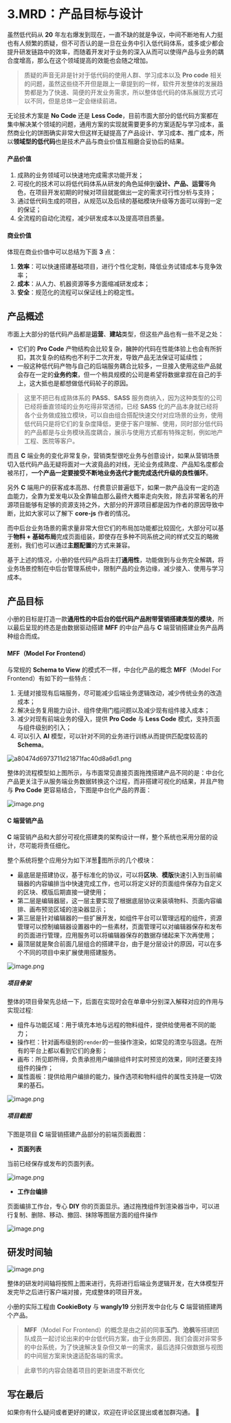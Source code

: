 # 3.MRD：产品目标与设计

虽然低代码从 **20** 年左右爆发到现在，一直不缺的就是争议，中间不断地有人力挺也有人频繁的质疑，但不可否认的是一旦在业务中引入低代码体系，或多或少都会提升研发链路中的效率，而随着开发对于业务的深入从而可以使得产品与业务的耦合度增高，那么在这个领域提高的效能也会随之增加。

> 质疑的声音无非是针对于低代码的使用人群、学习成本以及 **Pro code** 相关的问题，虽然这些绕不开但是跟上一章提到的一样，软件开发整体的发展趋势都是为了快速、简便的开发业务需求，所以整体低代码的体系展现方式可以不同，但是总体一定会继续前进。

无论技术方案是 **No Code** 还是 **Less Code**，目前市面大部分的低代码方案都在集中解决某个领域的问题，通用方案的实现就需要更多的方案适配与学习成本，虽然商业化的饼图确实非常大但这样无疑提高了产品设计、学习成本、推广成本，所以**领域型的低代码**也是技术产品与商业价值互相磨合妥协后的结果。

#### 产品价值

1. 成熟的业务领域可以快速地完成需求功能开发；
2. 可视化的技术可以将低代码体系从研发的角色延伸到**设计、产品、运营**等角色，在项目开发初期的时候对项目就能做出一定的需求可行性分析与支持；
3. 通过低代码生成的项目，从规范以及后续的基础模块升级等方面可以得到一定的保证；
4. 全流程的自动化流程，减少研发成本以及提高项目质量。

#### 商业价值

体现在商业价值中可以总结为下面 **3** 点：
1. **效率**：可以快速搭建基础项目，进行个性化定制，降低业务试错成本与竞争效率；
2. **成本**：从人力、机器资源等多方面缩减研发成本；
3. **安全**：规范化的流程可以保证线上的稳定性。

## 产品概述

市面上大部分的低代码产品都是**运营**、**建站**类型，但这些产品也有一些不足之处：

- 它们的 **Pro Code** 产物结构会比较复杂，臃肿的代码在性能体验上也会有所折扣，其次复杂的结构也不利于二次开发，导致产品无法保证可延续性；
- 一般这种低代码产物与自己的后端服务耦合比较多，一旦接入使用这些产品就会存在一定的**业务约束**，但一个稍具规模的公司是希望将数据拿捏在自己的手上，这大抵也是都想做低代码轮子的原因。

> 这里不把已有成熟体系的 **PASS**、**SASS** 服务商纳入，因为这种类型的公司已经将垂直领域的业务吃得非常透彻，已经 **SASS** 化的产品本身就已经将各个业务做成独立模块，可以自由组合搭配快速交付对应场景的业务，使用低代码只是将它们的复杂度降低，更便于客户理解、使用，同时部分低代码的产品都是与业务模块高度耦合，展示与使用方式都有特殊定制，例如地产工程、医院等客户。

而且 **C** 端业务的变化非常复杂，营销类型很吃业务与创意设计，如果从营销场景切入低代码产品无疑将面对一大波竟品的对线，无论业务成熟度、产品知名度都会被吊打，**一个产品一定要接受不断地业务迭代才能完成迭代升级的良性循环**。

另外 **C** 端用户的获客成本高昂、付费意识普遍低下，如果一款产品没有一定的造血能力，全靠为爱发电以及全靠输血那么最终大概率走向失败，除去非常著名的开源项目能够有足够的资源支持之外，大部分的开源项目都是因为作者的原因导致中断，比如大家可以了解下 **core-js** 作者的情况。

而中后台业务场景的需求量非常大但它们的布局加功能都比较固化，大部分可以基于**物料 + 基础布局**完成页面组装，即使存在多种不同系统之间的样式交互的略微差别，我们也可以通过**主题配置**的方式来兼容。


基于上述的情况，小册的低代码产品将主打**通用性**，功能做到与业务完全解耦，将业务场景控制在中后台管理系统中，限制产品的业务边缘，减少接入、使用与学习成本。

## 产品目标

小册的目标是打造一款**通用性的中后台的低代码产品附带营销搭建类型的模块**，所以最后呈现的终态是由数据驱动搭建 **MFF** 的中台产品与 **C** 端营销搭建业务产品两种组合而成。

#### MFF（Model For Frontend）

与常规的 **Schema to View** 的模式不一样，中台化产品的概念 **MFF**（Model For Frontend）有如下的一些特点：

1. 无缝对接现有后端服务，尽可能减少后端业务逻辑改动，减少传统业务的改造成本；
4. 解决业务复用能力设计、组件使用门槛问题以及减少现有组件接入成本；
2. 减少对现有前端业务的侵入，提供 **Pro Code** 与 **Less Code** 模式，支持页面与组件级别的引入；
3. 可以引入 **AI** 模型，可以针对不同的业务进行训练从而提供匹配度较高的 **Schema**。

![a80474d6973711d21871fac40d8a6d1.png](./images/2433e18f4b093300f6b485c284a338d7.png )

整体的流程模型如上图所示，与市面常见直接页面拖拽搭建产品不同的是：中台化产品更关注于从服务端业务数据转换这个过程，而非搭建可视化的结果，并且产物与 **Pro Code** 更容易结合，下图是中台化产品的界面：

![image.png](./images/fcedf29f70a9e7c5b32a4231402aa4c7.png )

#### C 端营销产品

**C** 端营销产品和大部分可视化搭建类的架构设计一样，整个系统也采用分层的设计，尽可能将责任细化。

整个系统将整个应用分为如下洋葱🧅图所示的几个模块：

- 最底层是搭建协议，基于标准化的协议，可以将**区块**、**模版**快速引入到当前编辑器的内容编排当中快速完成工作，也可以将定义好的页面组件保存为自定义的区块、模版后期直接一键使用；
- 第二层是编辑器层，这一层主要实现了根据底层协议来装填物料、页面内容编排、画布预览区域的渲染器显示；
- 第三层是针对编辑器的一些扩展开发，如组件平台可以管理远程的组件，资源管理可以控制编辑器设置器中的一些素材，页面管理可以对编辑器保存和发布的页面进行管理，应用服务可以将编辑器保存的数据存储起来下次再使用；
- 最顶层就是聚合前面几层组合的搭建平台，由于是分层设计的原因，可以在多个不同的项目中来扩展使用搭建服务。

![image.png](./images/2cee4f3e3be82eb329d57dc6757e92db.png )

##### 项目骨架

整体的项目骨架先总结一下，后面在实现时会在单章中分别深入解释对应的作用与实现过程:

- 组件与功能区域：用于填充本地与远程的物料组件，提供给使用者不同的能力；
- 操作栏：针对画布级别的`render`的一些操作渲染，如常见的清空与回退。在所有的平台上都以看到它们的身影；
- 画布：所见即所得，负责承担用户编排组件时实时预览的效果，同时还要支持组件的操作；
- 属性面板：提供给用户编排的能力，操作选项和物料组件的属性支持是一切效果的基石。

![image.png](./images/53d8032a100acf8adea30c0919737999.png )

##### 项目截图

下图是项目 **C** 端营销搭建产品部分的前端页面截图：

- **页面列表**

当前已经保存或发布的页面列表。

![image.png](./images/6abe62a202ebb9caa3d413ac21bb48e0.png )

- **工作台编排**

页面编排工作台，专心 **DIY** 你的页面显示。通过拖拽组件到渲染器当中，可以进行复制、删除、移动、撤回、抹除等图层方面的组件操作


![image.png](./images/e67b6d43877d8c2fe7e5658a9d9b6a75.png )

## 研发时间轴

![image.png](./images/d4f5b33cd69d24f1ccb5600aa751c541.png )

整体的研发时间轴将按照上图来进行，先将进行后端业务逻辑开发，在大体模型开发完毕之后进行客户端对接，完成整体的项目开发。

小册的实际工程由 **CookieBoty** 与 **wangly19** 分别开发中台化与 **C** 端营销搭建两个产品。

> **MFF**（Model For Frontend）的概念是由之前的同事**玉门**、**沧枫**等搭建团队成员一起讨论出来的中台低代码方案，由于业务原因，我们会面对非常多的中台系统，为了快速解决复杂但又单一的需求，最后选择只做数据与视图的中间层方案来快速适配各端的需求。

> 此章节的内容会随着项目的更新进度不断优化

## 写在最后

如果你有什么疑问或者更好的建议，欢迎在评论区提出或者加群沟通。 👏